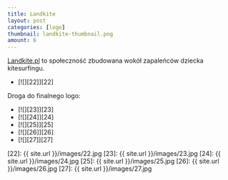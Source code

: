 ```yaml
---
title: Landkite
layout: post
categories: [logo]
thumbnail: landkite-thumbnail.png
amount: 6
---
```


[Landkite.pl](http://landkite.pl) to społeczność zbudowana wokół zapaleńców dziecka kitesurfingu.

* [![][22]][22]

Droga do finalnego logo:

* [![][23]][23]
* [![][24]][24]
* [![][25]][25]
* [![][26]][26]
* [![][27]][27]

[22]: {{ site.url }}/images/22.jpg
[23]: {{ site.url }}/images/23.jpg
[24]: {{ site.url }}/images/24.jpg
[25]: {{ site.url }}/images/25.jpg
[26]: {{ site.url }}/images/26.jpg
[27]: {{ site.url }}/images/27.jpg